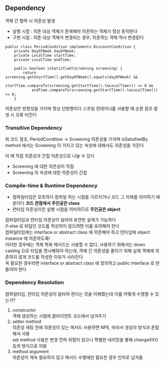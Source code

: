## Dependency

객체 간 협력 시 의존성 발생<br>

- 실행 시점 : 의존 대상 객체가 존재해야 의존하는 객체가 정상 동작한다
- 구현 시점 : 의존 대상 객체가 변경되는 경우, 의존하는 객체 역시 변경된다

~~~
public class PeriodCondition implements DiscountCondition {
    private DayOfWeek dayOfWeek;
    private LocalTime startTime;
    private LocalTime endTime;
    
    public boolean isSatisfied(Screening screening) {
        return screening.getStartTime().getDayOfWeek().equals(dayOfWeek) &&
            startTime.compareTo(screening.getStartTime().toLocalTime()) <= 0 &&
            endTime.compareTo(screening.getStartTime().toLocalTime()) >= 0;
    }
~~~

의존성은 방향성을 가지며 항상 단방향이다 스프링 컨테이너를 사용할 때 순환 참조 발생 시 오류 터진다

### Transitive Dependency

위 코드 참조, PeriodCondition -> Screening 의존성을 가지며 isSatisfiedBy method 에서는 Screening 이 가지고 있는 속성에 대해서도 의존성을 가진다<br>

이 때 직접 의존성과 간접 의존성으로 나눌 수 있다

- Screening 에 대한 의존성이 직접
- Screening 의 속성에 대한 의존성이 간접

### Compile-time & Runtime Dependency

- 컴파일타임은 모호하다 컴파일 하는 시점을 가르키거나 코드 그 자체를 의미하기 때문이다
  __코드 관점에서 주인공은 class__
- 런타임 의존성이란 실행 시점을 의미하므로 __주인공은 object__

컴파일타임과 런타임 의존성이 달라야 유연한 설계가 가능하다<br>
if-else 로 뒤덮인 코드를 작성하지 않으려면 이를 유의해야 한다<br>
컴파일타임에는 interface or abstract class 에 의존해야 하고 런타임에 object instance 에 의존하도록!<br>
이러한 경우에는 객체 특화 메서드는 사용할 수 없다, 사용하기 위해서는 down casting 으로 타입을 명시해줘야 하는데, 객체 간 의존성을 줄이기 위해 실제 객체에 의존하지 않게 코드를 작성한 이유가
사라진다<br>
꼭 필요한 경우라면 interface or abstract class 에 정의하고 public interface 로 만들어야 한다

### Dependency Resolution

컴파일타임, 런타임 의존성이 달라야 한다는 것을 이해했는데 이를 어떻게 수행할 수 있는가?

1. constructor<br>
   객체 생성하는 시점에 클라이언트 코드에서 넘겨주기
2. setter method<br>
   의존성 세팅 전에 의존성이 있는 메서드 사용하면 NPE, 따라서 생성자 방식과 혼합해서 사용<br>
   set method 사용은 변경 전파 위험이 있으니 특별한 네이밍을 통해 changeXX() 등의 방식으로 이용
3. method argument<br>
   의존성이 계속 필요하지 않고 메서드 수행에만 필요한 경우 인자로 넘겨줌

